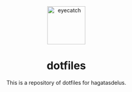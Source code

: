 <div align="center">

<img src="https://cdn.jsdelivr.net/gh/jdecked/twemoji@latest/assets/svg/1fab4.svg" alt="eyecatch" height="100" >

# dotfiles

This is a repository of dotfiles for hagatasdelus.

<br>
<br>

</div>
